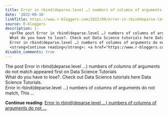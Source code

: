 ```yaml
---
title: Error in rbind(deparse.level …) numbers of columns of arguments do not match
date: '2022-09-16'
linkTitle: https://www.r-bloggers.com/2022/09/error-in-rbinddeparse-level-numbers-of-columns-of-arguments-do-not-match-2/
source: R-bloggers
description: |-
  <p>The post Error in rbind(deparse.level …) numbers of columns of arguments do not match appeared first on Data Science Tutorials<br />
  What do you have to lose?. Check out Data Science tutorials here Data Science Tutorials.<br />
  Error in rbind(deparse.level …) numbers of columns of arguments do not match, This ...</p>
  <strong>Continue reading</strong>: <a href="https://www.r-bloggers.com/2022/09/error-in-rbinddeparse-level-numbers-of-columns-of-arguments-do-not-match-2/">Error in rbind(deparse.level …) numbers of columns of arguments do not ...
disable_comments: true
---
```

<p>The post Error in rbind(deparse.level …) numbers of columns of arguments do not match appeared first on Data Science Tutorials<br />
What do you have to lose?. Check out Data Science tutorials here Data Science Tutorials.<br />
Error in rbind(deparse.level …) numbers of columns of arguments do not match, This ...</p>
<strong>Continue reading</strong>: <a href="https://www.r-bloggers.com/2022/09/error-in-rbinddeparse-level-numbers-of-columns-of-arguments-do-not-match-2/">Error in rbind(deparse.level …) numbers of columns of arguments do not ...
